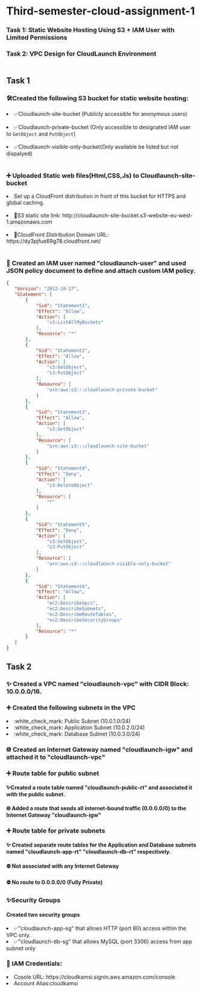 # Third-semester-cloud-assignment-1
### Task 1: Static Website Hosting Using S3 + IAM User with Limited Permissions
### Task 2: VPC Design for CloudLaunch Environment <br/> <br/>

## Task 1
### 🛠️Created the following S3 bucket for static website hosting:
<li>✅Cloudlaunch-site-bucket (Publicly accessible for anonymous users)</li> <br/>
<li> ✅Cloudlaunch-private-bucket (Only accessible to designated IAM user to <code>GetObject</code> and <code>PutObject</code>)</li>  <br/>
<li> ✅Cloudlaunch-visible-only-bucket(Only available be listed but not dispalyed)</li>  <br/>

### :heavy_plus_sign: Uploaded Static web files(Html,CSS,Js) to Cloudlaunch-site-bucket
<li>Set up a CloudFront distribution in front of this bucket for HTTPS and global caching.</li><br/>  
<li> 🔗S3 static site link: http://cloudlaunch-site-bucket.s3-website-eu-west-1.amazonaws.com</li></br>
<li> 🔗CloudFront Distribution Domain URL: https://dy3pjfue69g78.cloudfront.net/ </li> </br>

### 👤 Created an IAM user named "cloudlaunch-user" and used JSON policy document to define and attach custom IAM policy. 

 ``` JSON
{
    "Version": "2012-10-17",
    "Statement": [
        {
            "Sid": "Statement1",
            "Effect": "Allow",
            "Action": [
                "s3:ListAllMyBuckets"
            ],
            "Resource": "*"
        },
        {
            "Sid": "Statement2",
            "Effect": "Allow",
            "Action": [
                "s3:GetObject",
                "s3:PutObject"
            ],
            "Resource": [
                "arn:aws:s3:::cloudlaunch-private-bucket"
            ]
        },
        {
            "Sid": "Statement3",
            "Effect": "Allow",
            "Action": [
                "s3:GetObject"
            ],
            "Resource": [
                "arn:aws:s3:::cloudlaunch-site-bucket"
            ]
        },
        {
            "Sid": "Statement4",
            "Effect": "Deny",
            "Action": [
                "s3:DeleteObject"
            ],
            "Resource": [
                "*"
            ]
        },
        {
            "Sid": "Statement5",
            "Effect": "Deny",
            "Action": [
                "s3:GetObject",
                "s3:PutObject"
            ],
            "Resource": [
                "arn:aws:s3:::cloudlaunch-visible-only-bucket"
            ]
        },
        {
            "Sid": "Statement6",
            "Effect": "Allow",
            "Action": [
                "ec2:DescribeVpcs",
                "ec2:DescribeSubnets",
                "ec2:DescribeRouteTables",
                "ec2:DescribeSecurityGroups"
            ],
            "Resource": "*"
        }
    ]
} 
```

## Task 2
### :sparkles: Created a VPC named "cloudlaunch-vpc" with CIDR Block: 10.0.0.0/16. 
### :heavy_plus_sign: Created the following subnets in the VPC
<li>:white_check_mark: Public Subnet (10.0.1.0/24)</li>
<li>:white_check_mark: Application Subnet (10.0.2.0/24)</li>
<li>:white_check_mark: Database Subnet (10.0.3.0/24)</li>

### :globe_with_meridians: Created an Internet Gateway named "cloudlaunch-igw" and attached it to "cloudlaunch-vpc"

### :heavy_plus_sign: Route table for public subnet
#### ✨Created a route table named "cloudlaunch-public-rt" and associated it with the public subnet. 
#### 🌐 Added a route that sends all internet-bound traffic (0.0.0.0/0) to the Internet Gateway "cloudlaunch-igw"

### :heavy_plus_sign: Route table for private subnets
#### ✨ Created separate route tables for the Application and Database subnets named "cloudlaunch-app-rt" "cloudlaunch-db-rt" respectively. 
#### ⛔ Not associated with any Internet Gateway
#### ⛔ No route to 0.0.0.0/0 (Fully Private)

### ✨Security Groups 
#### Created two security groups 
<li> ✅"cloudlaunch-app-sg" that allows HTTP (port 80) access within the VPC only.</li>
<li> ✅"cloudlaunch-db-sg" that allows MySQL (port 3306) access from app subnet only</li>

### 👤 IAM Credentials:
<li>Cosole URL: https://cloudkamsi.signin.aws.amazon.com/console</li>
<li>Account Alias:cloudkamsi </li>



